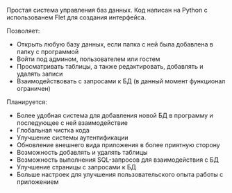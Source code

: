 Простая система управления баз данных. Код написан на Python с использованем Flet для создания интерфейса. 

Позволяет:
- Открыть любую базу данных, если папка с ней была добавлена в папку с программой
- Войти под админом, пользователем или гостем
- Просматривать таблицы, а также редактировать, добавлять и удалять записи
- Взаимодействовать с запросами к БД (в данный момент функционал ограничен)

Планируется:
- Более удобная система для добавления новой БД в программу и последующее с ней взаимодействие
- Глобальная чистка кода
- Улучшение системы аутентификации
- Обновление внешнего вида приложения в более приятную сторону
- Возможность добавлять и удалять таблицы
- Возможность выполнения SQL-запросов для взаимодействия с БД
- Улучшение страницы с запросами к БД
- Больше настроек для улучшения пользовательского опыта работы с приложением
